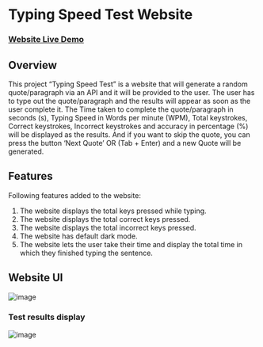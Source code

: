 # Typing Speed Test Website 

### [Website Live Demo](https://mihir-rathod.github.io/Typing-speed-test/) 


## Overview
This project “Typing Speed Test” is a website that will generate a random quote/paragraph via an API and it will be provided to the user. The user has to type out the quote/paragraph and the results will appear as soon as the user complete it. The Time taken to complete the quote/paragraph in seconds (s), Typing Speed in Words per minute (WPM), Total keystrokes, Correct keystrokes, Incorrect keystrokes and accuracy in percentage (%) will be displayed as the results. And if you want to skip the quote, you can press the button ‘Next Quote’ OR (Tab + Enter) and a new Quote will be generated.

## Features
Following features added to the website:
1.	The website displays the total keys pressed while typing.
2.	The website displays the total correct keys pressed.
3.	The website displays the total incorrect keys pressed.
4.	The website has default dark mode.
5.	The website lets the user take their time and display the total time in which they finished typing the sentence.

## Website UI

![image](https://github.com/mihir-rathod/Typing-speed-test/assets/89376944/9f2d5720-3c5a-4b8d-a49d-1fb0a3177bef)

### Test results display

![image](https://github.com/mihir-rathod/Typing-speed-test/assets/89376944/599477e0-3934-49cb-b5c8-ca3f6f287598)
